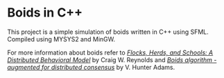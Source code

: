 # **Boids in C++**

This project is a simple simulation of boids written in C++ using SFML.
Compiled using MYSYS2 and MinGW.

For more information about boids refer to [*Flocks, Herds, and Schools: A Distributed Behavioral Model*](https://www.cs.toronto.edu/~dt/siggraph97-course/cwr87/) by Craig W. Reynolds and [*Boids algorithm - augmented for distributed consensus*](https://vanhunteradams.com/Pico/Animal_Movement/Boids-algorithm.html) by V. Hunter Adams.

